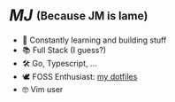 # __*MJ*__ <sub><sup> (Because JM is lame)</sup></sub>

- 🌱 Constantly learning and building stuff
- 📚 Full Stack (I guess?)
- 🛠️ Go, Typescript, ...
- 🕊️ FOSS Enthusiast: [my dotfiles](https://github.com/jihedmastouri/dotfiles)
- 🤓 Vim user
